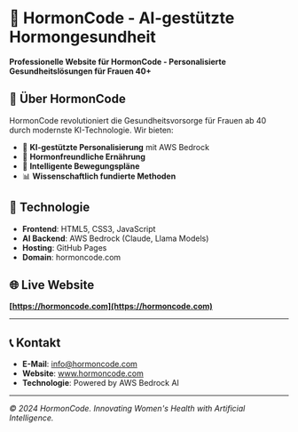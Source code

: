 # 🌸 HormonCode - AI-gestützte Hormongesundheit

**Professionelle Website für HormonCode - Personalisierte Gesundheitslösungen für Frauen 40+**

## 🎯 Über HormonCode

HormonCode revolutioniert die Gesundheitsvorsorge für Frauen ab 40 durch modernste KI-Technologie. Wir bieten:

- 🧠 **KI-gestützte Personalisierung** mit AWS Bedrock
- 🍎 **Hormonfreundliche Ernährung** 
- 💪 **Intelligente Bewegungspläne**
- 📊 **Wissenschaftlich fundierte Methoden**

## 🚀 Technologie

- **Frontend**: HTML5, CSS3, JavaScript
- **AI Backend**: AWS Bedrock (Claude, Llama Models)
- **Hosting**: GitHub Pages
- **Domain**: hormoncode.com

## 🌐 Live Website

**[https://hormoncode.com](https://hormoncode.com)**

---

## 📞 Kontakt

- **E-Mail**: info@hormoncode.com
- **Website**: www.hormoncode.com
- **Technologie**: Powered by AWS Bedrock AI

---

*© 2024 HormonCode. Innovating Women's Health with Artificial Intelligence.*
